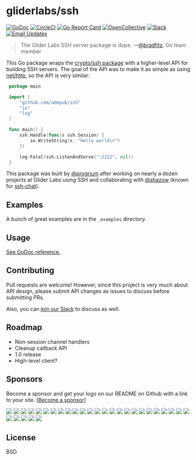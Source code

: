 # gliderlabs/ssh

[![GoDoc](https://godoc.org/github.com/admpub/ssh?status.svg)](https://godoc.org/github.com/admpub/ssh) 
[![CircleCI](https://img.shields.io/circleci/project/github/gliderlabs/ssh.svg)](https://circleci.com/gh/gliderlabs/ssh)
[![Go Report Card](https://goreportcard.com/badge/github.com/admpub/ssh)](https://goreportcard.com/report/github.com/admpub/ssh) 
[![OpenCollective](https://opencollective.com/ssh/sponsors/badge.svg)](#sponsors)
[![Slack](http://slack.gliderlabs.com/badge.svg)](http://slack.gliderlabs.com) 
[![Email Updates](https://img.shields.io/badge/updates-subscribe-yellow.svg)](https://app.convertkit.com/landing_pages/243312)

> The Glider Labs SSH server package is dope.  &mdash;[@bradfitz](https://twitter.com/bradfitz), Go team member

This Go package wraps the [crypto/ssh
package](https://godoc.org/golang.org/x/crypto/ssh) with a higher-level API for
building SSH servers. The goal of the API was to make it as simple as using
[net/http](https://golang.org/pkg/net/http/), so the API is very similar:

```go
 package main

 import (
     "github.com/admpub/ssh"
     "io"
     "log"
 )

 func main() {
     ssh.Handle(func(s ssh.Session) {
         io.WriteString(s, "Hello world\n")
     })  

     log.Fatal(ssh.ListenAndServe(":2222", nil))
 }

```
This package was built by [@progrium](https://twitter.com/progrium) after working on nearly a dozen projects at Glider Labs using SSH and collaborating with [@shazow](https://twitter.com/shazow) (known for [ssh-chat](https://github.com/shazow/ssh-chat)).

## Examples

A bunch of great examples are in the `_examples` directory.

## Usage

[See GoDoc reference.](https://godoc.org/github.com/admpub/ssh)

## Contributing

Pull requests are welcome! However, since this project is very much about API
design, please submit API changes as issues to discuss before submitting PRs.

Also, you can [join our Slack](http://slack.gliderlabs.com) to discuss as well.

## Roadmap

* Non-session channel handlers
* Cleanup callback API
* 1.0 release
* High-level client?

## Sponsors

Become a sponsor and get your logo on our README on Github with a link to your site. [[Become a sponsor](https://opencollective.com/ssh#sponsor)]

<a href="https://opencollective.com/ssh/sponsor/0/website" target="_blank"><img src="https://opencollective.com/ssh/sponsor/0/avatar.svg"></a>
<a href="https://opencollective.com/ssh/sponsor/1/website" target="_blank"><img src="https://opencollective.com/ssh/sponsor/1/avatar.svg"></a>
<a href="https://opencollective.com/ssh/sponsor/2/website" target="_blank"><img src="https://opencollective.com/ssh/sponsor/2/avatar.svg"></a>
<a href="https://opencollective.com/ssh/sponsor/3/website" target="_blank"><img src="https://opencollective.com/ssh/sponsor/3/avatar.svg"></a>
<a href="https://opencollective.com/ssh/sponsor/4/website" target="_blank"><img src="https://opencollective.com/ssh/sponsor/4/avatar.svg"></a>
<a href="https://opencollective.com/ssh/sponsor/5/website" target="_blank"><img src="https://opencollective.com/ssh/sponsor/5/avatar.svg"></a>
<a href="https://opencollective.com/ssh/sponsor/6/website" target="_blank"><img src="https://opencollective.com/ssh/sponsor/6/avatar.svg"></a>
<a href="https://opencollective.com/ssh/sponsor/7/website" target="_blank"><img src="https://opencollective.com/ssh/sponsor/7/avatar.svg"></a>
<a href="https://opencollective.com/ssh/sponsor/8/website" target="_blank"><img src="https://opencollective.com/ssh/sponsor/8/avatar.svg"></a>
<a href="https://opencollective.com/ssh/sponsor/9/website" target="_blank"><img src="https://opencollective.com/ssh/sponsor/9/avatar.svg"></a>
<a href="https://opencollective.com/ssh/sponsor/10/website" target="_blank"><img src="https://opencollective.com/ssh/sponsor/10/avatar.svg"></a>
<a href="https://opencollective.com/ssh/sponsor/11/website" target="_blank"><img src="https://opencollective.com/ssh/sponsor/11/avatar.svg"></a>
<a href="https://opencollective.com/ssh/sponsor/12/website" target="_blank"><img src="https://opencollective.com/ssh/sponsor/12/avatar.svg"></a>
<a href="https://opencollective.com/ssh/sponsor/13/website" target="_blank"><img src="https://opencollective.com/ssh/sponsor/13/avatar.svg"></a>
<a href="https://opencollective.com/ssh/sponsor/14/website" target="_blank"><img src="https://opencollective.com/ssh/sponsor/14/avatar.svg"></a>
<a href="https://opencollective.com/ssh/sponsor/15/website" target="_blank"><img src="https://opencollective.com/ssh/sponsor/15/avatar.svg"></a>
<a href="https://opencollective.com/ssh/sponsor/16/website" target="_blank"><img src="https://opencollective.com/ssh/sponsor/16/avatar.svg"></a>
<a href="https://opencollective.com/ssh/sponsor/17/website" target="_blank"><img src="https://opencollective.com/ssh/sponsor/17/avatar.svg"></a>
<a href="https://opencollective.com/ssh/sponsor/18/website" target="_blank"><img src="https://opencollective.com/ssh/sponsor/18/avatar.svg"></a>
<a href="https://opencollective.com/ssh/sponsor/19/website" target="_blank"><img src="https://opencollective.com/ssh/sponsor/19/avatar.svg"></a>
<a href="https://opencollective.com/ssh/sponsor/20/website" target="_blank"><img src="https://opencollective.com/ssh/sponsor/20/avatar.svg"></a>
<a href="https://opencollective.com/ssh/sponsor/21/website" target="_blank"><img src="https://opencollective.com/ssh/sponsor/21/avatar.svg"></a>
<a href="https://opencollective.com/ssh/sponsor/22/website" target="_blank"><img src="https://opencollective.com/ssh/sponsor/22/avatar.svg"></a>
<a href="https://opencollective.com/ssh/sponsor/23/website" target="_blank"><img src="https://opencollective.com/ssh/sponsor/23/avatar.svg"></a>
<a href="https://opencollective.com/ssh/sponsor/24/website" target="_blank"><img src="https://opencollective.com/ssh/sponsor/24/avatar.svg"></a>
<a href="https://opencollective.com/ssh/sponsor/25/website" target="_blank"><img src="https://opencollective.com/ssh/sponsor/25/avatar.svg"></a>
<a href="https://opencollective.com/ssh/sponsor/26/website" target="_blank"><img src="https://opencollective.com/ssh/sponsor/26/avatar.svg"></a>
<a href="https://opencollective.com/ssh/sponsor/27/website" target="_blank"><img src="https://opencollective.com/ssh/sponsor/27/avatar.svg"></a>
<a href="https://opencollective.com/ssh/sponsor/28/website" target="_blank"><img src="https://opencollective.com/ssh/sponsor/28/avatar.svg"></a>
<a href="https://opencollective.com/ssh/sponsor/29/website" target="_blank"><img src="https://opencollective.com/ssh/sponsor/29/avatar.svg"></a>

## License

BSD

